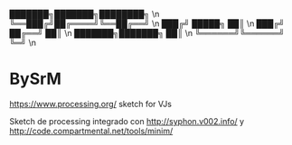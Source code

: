 ███████╗███████╗████████╗ \n
╚══███╔╝██╔════╝╚══██╔══╝ \n
  ███╔╝ █████╗     ██║    \n
 ███╔╝  ██╔══╝     ██║    \n
███████╗███████╗   ██║    \n
╚══════╝╚══════╝   ╚═╝    \n                       

BySrM
=====

https://www.processing.org/ sketch for VJs


Sketch de processing integrado con http://syphon.v002.info/ y http://code.compartmental.net/tools/minim/